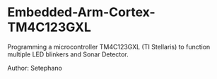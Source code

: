 # Embedded-Arm-Cortex-TM4C123GXL
Programming a microcontroller TM4C123GXL (TI Stellaris) to function multiple LED blinkers and Sonar Detector.

Author: Setephano
